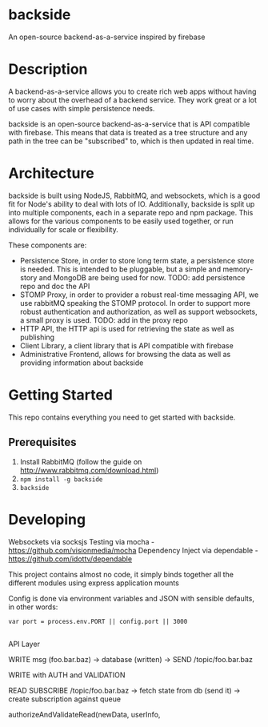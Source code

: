 backside
============

An open-source backend-as-a-service inspired by firebase

# Description
A backend-as-a-service allows you to create rich web apps without having to worry about the overhead of a backend
service. They work great or a lot of use cases with simple persistence needs.

backside is an open-source backend-as-a-service that is API compatible with firebase. This means that data is treated as
a tree structure and any path in the tree can be "subscribed" to, which is then updated in real time.

# Architecture
backside is built using NodeJS, RabbitMQ, and websockets, which is a good fit for Node's ability to deal with lots of
IO.
Additionally, backside is split up into multiple components, each in a separate repo and npm package. This allows for
the various components to be easily used together, or run individually for scale or flexibility.

These components are:

- Persistence Store, in order to store long term state, a persistence store is needed. This is intended to be
  pluggable, but a simple and memory-story and MongoDB are being used for now. TODO: add persistence repo and doc the
  API
- STOMP Proxy, in order to provider a robust real-time messaging API, we use rabbitMQ speaking the STOMP protocol. In
  order to support more robust authentication and authorization, as well as support websockets, a small proxy is used.
  TODO: add in the proxy repo
- HTTP API, the HTTP api is used for retrieving the state as well as publishing
- Client Library, a client library that is API compatible with firebase
- Administrative Frontend, allows for browsing the data as well as providing information about backside

# Getting Started
This repo contains everything you need to get started with backside.

## Prerequisites
1. Install RabbitMQ (follow the guide on http://www.rabbitmq.com/download.html)
2. `npm install -g backside`
3. `backside`

# Developing
Websockets via socksjs
Testing via mocha - https://github.com/visionmedia/mocha
Dependency Inject via dependable - https://github.com/idottv/dependable

This project contains almost no code, it simply binds together all the different modules using express application mounts

Config is done via environment variables and JSON with sensible defaults, in other words:
```
var port = process.env.PORT || config.port || 3000
```

##
API Layer

WRITE
msg (foo.bar.baz) -> database (written) -> SEND /topic/foo.bar.baz

WRITE with AUTH and VALIDATION

READ
SUBSCRIBE /topic/foo.bar.baz -> fetch state from db (send it) -> create subscription against queue


authorizeAndValidateRead(newData, userInfo,

